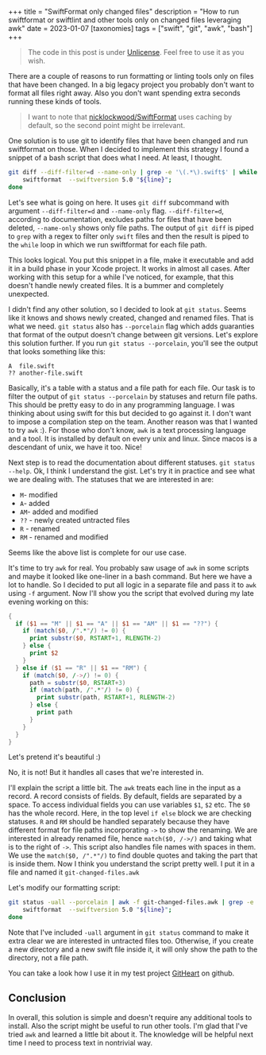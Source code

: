 +++
title = "SwiftFormat only changed files"
description = "How to run swiftformat or swiftlint and other tools only on changed files leveraging awk"
date = 2023-01-07
[taxonomies]
tags = ["swift", "git", "awk", "bash"]
+++

> The code in this post is under [Unlicense](/licenses/unlicense.txt).
> Feel free to use it as you wish.

There are a couple of reasons to run formatting or linting tools only on files
that have been changed. In a big legacy project you probably don't want to
format all files right away. Also you don't want spending extra seconds running
these kinds of tools.

> I want to note that [nicklockwood/SwiftFormat](https://github.com/nicklockwood/SwiftFormat)
> uses caching by default, so the second point might be irrelevant. 

One solution is to use git to identify files that have been changed and run
swiftformat on those. When I decided to implement this strategy I found a
snippet of a bash script that does what I need. At least, I thought.

```bash
git diff --diff-filter=d --name-only | grep -e '\(.*\).swift$' | while read line; do
    swiftformat  --swiftversion 5.0 "${line}";
done
```

Let's see what is going on here. It uses `git diff` subcommand with argument
`--diff-filter=d` and `--name-only` flag. `--diff-filter=d`, according to
documentation, excludes paths for files that have been deleted, `--name-only`
shows only file paths. The output of `git diff` is piped to `grep` with a regex
to filter only `swift` files and then the result is piped to the `while` loop
in which we run swiftformat for each file path.

This looks logical. You put this snippet in a file, make it executable and
add it in a build phase in your Xcode project. It works in almost all cases.
After working with this setup for a while I've noticed, for example, that this
doesn't handle newly created files. It is a bummer and completely unexpected.

I didn't find any other solution, so I decided to look at `git status`. Seems
like it knows and shows newly created, changed and renamed files. That is what
we need. `git status` also has `--porcelain` flag which adds guaranties that
format of the output doesn't change between git versions. Let's explore this
solution further. If you run `git status --porcelain`, you'll see the output
that looks something like this:
```
A  file.swift
?? another-file.swift
```

Basically, it's a table with a status and a file path for each file. Our task
is to filter the output of `git status --porcelain` by statuses and return
file paths. This should be pretty easy to do in any programming language. I was
thinking about using swift for this but decided to go against it. I don't want
to impose a compilation step on the team. Another reason was that I wanted to
try `awk` :). For those who don't know, `awk` is a text processing language and
a tool. It is installed by default on every unix and linux. Since macos is a
descendant of unix, we have it too. Nice!

Next step is to read the documentation about different statuses. `git status
--help`.  Ok, I think I understand the gist. Let's try it in practice and see
what we are dealing with. The statuses that we are interested in are:
- `M`- modified
- `A`- added
- `AM`- added and modified
- `??` - newly created untracted files
- `R` - renamed
- `RM` - renamed and modified

Seems like the above list is complete for our use case.


It's time to try `awk` for real. You probably saw usage of `awk` in some
scripts and maybe it looked like one-liner in a bash command. But here we have
a lot to handle. So I decided to put all logic in a separate file and pass it
to `awk` using `-f` argument. Now I'll show you the script that evolved during
my late evening working on this:
```awk
{
  if ($1 == "M" || $1 == "A" || $1 == "AM" || $1 == "??") {
    if (match($0, /".*"/) != 0) {
      print substr($0, RSTART+1, RLENGTH-2)
    } else {
      print $2
    }
  } else if ($1 == "R" || $1 == "RM") {
    if (match($0, /->/) != 0) {
      path = substr($0, RSTART+3)
      if (match(path, /".*"/) != 0) {
        print substr(path, RSTART+1, RLENGTH-2)
      } else {
        print path
      }
    }
  }
}
```

Let's pretend it's beautiful :)

No, it is not! But it handles all cases that we're interested in.

I'll explain the script a little bit. The `awk` treats each line in the input
as a record. A record consists of fields. By default, fields are separated
by a space. To access individual fields you can use variables `$1`, `$2` etc.
The `$0` has the whole record. Here, in the top level `if else` block we are
checking statuses. `R` and `RM` should be handled separately because they have
different format for file paths incorporating `->` to show the renaming. We are
interested in already renamed file, hence `match($0, /->/)` and taking what is
to the right of `->`. This script also handles file names with spaces in them.
We use the `match($0, /".*"/)` to find double quotes and taking the part that
is inside them. Now I think you understand the script pretty well. I put it in
a file and named it `git-changed-files.awk`

Let's modify our formatting script:
```bash
git status -uall --porcelain | awk -f git-changed-files.awk | grep -e '\(.*\).swift$' | while read line; do
    swiftformat  --swiftversion 5.0 "${line}";
done
```

Note that I've included `-uall` argument in `git status` command to make it
extra clear we are interested in untracted files too. Otherwise, if you create
a new directory and a new swift file inside it, it will only show the path to
the directory, not a file path.

You can take a look how I use it in my test project
[GitHeart](https://github.com/zummenix/GitHeart) on github.

## Conclusion

In overall, this solution is simple and doesn't require any additional tools to
install. Also the script might be useful to run other tools. I'm glad that I've
tried `awk` and learned a little bit about it. The knowledge will be helpful
next time I need to process text in nontrivial way.

